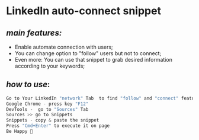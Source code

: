 # LinkedIn auto-connect snippet  

## *main features:*

- Enable automate connection with users;
- You can change option to "follow" users but not to connect;
- Even more: You can use that snippet to grab desired information according to your keywords;
                    
## *how to use*:


```javascript
Go to Your LinkedIn "network" Tab  to find "follow" and "connect" features
Google Chrome - press key "F12" 
DevTools -  go to "Sources" Tab
Sources >> go to Snippets
Snippets - copy & paste the snippet
Press "Cmd+Enter" to execute it on page
Be Happy 🙂
```

